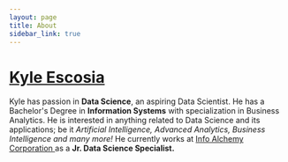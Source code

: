 ```yaml
---
layout: page
title: About
sidebar_link: true
---
```


<footer>
	<div>
		<h1><a href="http://klescosia.tk">Kyle Escosia</a></h1>
		<p>
			Kyle has passion in <strong>Data Science</strong>, an aspiring Data Scientist. He has a Bachelor's Degree in <strong>Information Systems</strong> with specialization in Business Analytics. He is interested in anything related to Data Science and its applications; be it <em> Artificial Intelligence, Advanced Analytics, Business Intelligence and many more!</em> He currently works at <a href="https://www.info-alchemy.com/">Info Alchemy Corporation </a> as a <strong>Jr. Data Science Specialist.</strong>
		</p>
	</div>
</footer>